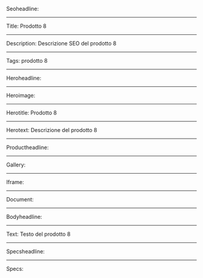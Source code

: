 Seoheadline:

----

Title: Prodotto 8

----

Description: Descrizione SEO del prodotto 8

----

Tags: prodotto 8

----

Heroheadline:

----

Heroimage:

----

Herotitle: Prodotto 8

----

Herotext: Descrizione del prodotto 8

----

Productheadline:

----

Gallery:

----

Iframe:

----

Document:

----

Bodyheadline:

----

Text: Testo del prodotto 8

----

Specsheadline:

----

Specs:
